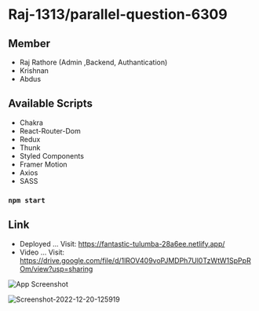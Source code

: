 # Raj-1313/parallel-question-6309

## Member
 * Raj Rathore (Admin ,Backend, Authantication)
 * Krishnan
 * Abdus

## Available Scripts
* Chakra
* React-Router-Dom
* Redux 
* Thunk
* Styled Components
* Framer Motion
* Axios
* SASS

### `npm start`

## Link
* Deployed ... Visit: https://fantastic-tulumba-28a6ee.netlify.app/
* Video    ... Visit: https://drive.google.com/file/d/1lROV409voPJMDPh7Ul0TzWtW1SpPpROm/view?usp=sharing

![App Screenshot](https://ibb.co/vDdTB4j)

<img src="https://i.ibb.co/C60XJtH/Screenshot-2022-12-20-125919.png" alt="Screenshot-2022-12-20-125919" border="0">
